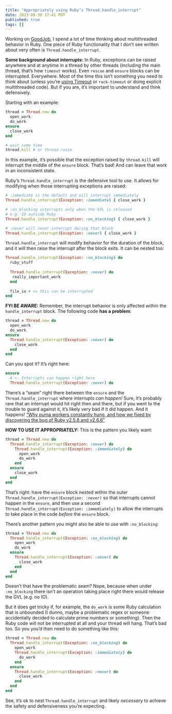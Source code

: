 ```yaml
---
title: "Appropriately using Ruby’s Thread.handle_interrupt"
date: 2023-08-30 17:41 PDT
published: true
tags: []
---
```


Working on [GoodJob](https://github.com/bensheldon/good_job), I spend a lot of time thinking about multithreaded behavior in Ruby. One piece of Ruby functionality that I don’t see written about very often is `Thread.handle_interrupt`. 

**Some background about interrupts:** In Ruby, exceptions can be raised anywhere and at anytime in a thread by other threads (including the main thread, that’s how `timeout` works). Even `rescue` and  `ensure` blocks can be interrupted. Everywhere. Most of the time this isn’t something you need to think about (unless you’re [using Timeout](https://github.com/ankane/the-ultimate-guide-to-ruby-timeouts) or `rack-timeout` or doing explicit multithreaded code). But if you are, it’s important to understand and think defensively. 

Starting with an example:

```ruby
thread = Thread.new do 
  open_work
  do_work
ensure
  close_work
end

# wait some time
thread.kill # or thread.raise
```

In this example, it’s possible that the exception raised by `thread.kill` will interrupt the middle of the `ensure` block. That’s bad! And can leave that work in an inconsistent state. 

Ruby’s `Thread.handle_interrupt` is the defensive tool to use. It allows for modifying when those interrupting exceptions are raised:

```ruby
# :immediate is the default and will interrupt immediately
Thread.handle_interrupt(Exception: :immediate) { close_work }

# :on_blocking interrupts only when the GVL is released 
# e.g. IO outside Ruby
Thread.handle_interrupt(Exception: :on_blocking) { close_work }

# :never will never interrupt during that block
Thread.handle_interrupt(Exception: :never) { close_work }
```

`Thread.handle_interrupt` will modify behavior for the duration of the block, and it will then raise the interrupt after the block exits. It can be nested too:

```ruby
Thread.handle_interrupt(Exception: :on_blocking) do
  ruby_stuff
  
  Thread.handle_interrupt(Exception: :never) do
   really_important_work
  end
  
  file_io # <= this can be interrupted
end  
```

**FYI BE AWARE:** Remember, the interrupt behavior is only affected _within_ the `handle_interrupt` block. The following code **has a problem**:

```ruby
thread = Thread.new do 
  open_work
  do_work
ensure
  Thread.handle_interrupt(Exception: :never) do
    close_work
  end
end
```

Can you spot it? It’s right here:

```ruby
ensure
  # <- Interrupts can happen right here
  Thread.handle_interrupt(Exception: :never) do
```

There’s a “seam” right there between the `ensure` and the `Thread.handle_interrupt` where interrupts _can happen!_ Sure, it’s probably rare that an interrupt would hit right then and there, but if you went to the trouble to guard against it, it’s likely very bad if it did happen. And it happens!  [“Why puma workers constantly hung, and how we fixed by discovering the bug of Ruby v2.5.8 and v2.6.6”](https://itnext.io/why-puma-workers-constantly-hung-and-how-we-fixed-by-discovering-the-bug-of-ruby-v2-5-8-and-v2-6-6-7fa0fd0a1958)

**HOW TO USE IT APPROPRIATELY:** This is the pattern you likely want:

```ruby
thread = Thread.new do 
  Thread.handle_interrupt(Exception: :never) do
	Thread.handle_interrupt(Exception: :immediately) do
      open_work
      do_work
    end
  ensure
    close_work
  end
end
```

That’s right: have the `ensure` block nested within the outer `Thread.handle_interrupt(Exception: :never)` so that interrupts cannot happen in the `ensure`, and then use a second `Thread.handle_interrupt(Exception: :immediately)` to allow the interrupts to take place in the code _before_ the `ensure` block.

There’s another pattern you might also be able to use with `:no_blocking`:

```ruby
thread = Thread.new do 
  Thread.handle_interrupt(Exception: :no_blocking) do
    open_work
    do_work
  ensure
    Thread.handle_interrupt(Exception: :never) do
      close_work
    end
  end
end
```

Doesn’t that have the problematic seam? Nope, because when under `:no_blocking` there isn’t an operation taking place right there would release the GVL (e.g. no IO). 

But it does get tricky if, for example, the `do_work` is some Ruby calculation that is unbounded (I dunno, maybe a problematic regex or someone accidentally decided to calculate prime numbers or something). Then the Ruby code will not be interrupted at all and your thread will hang. That’s bad too. So you you’d then need to do something like this:

```ruby
thread = Thread.new do 
  Thread.handle_interrupt(Exception: :no_blocking) do
    open_work
    Thread.handle_interrupt(Exception: :immediately) do
      do_work
    end
  ensure
    Thread.handle_interrupt(Exception: :never) do
      close_work
    end
  end
end
``` 

See, it’s ok to nest `Thread.handle_interrupt` and likely _necessary_ to achieve the safety and defensiveness you’re expecting.
